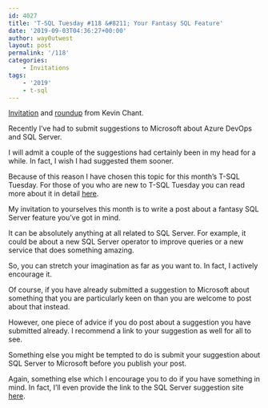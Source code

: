 ```yaml
---
id: 4027
title: 'T-SQL Tuesday #118 &#8211; Your Fantasy SQL Feature'
date: '2019-09-03T04:36:27+00:00'
author: way0utwest
layout: post
permalink: '/118'
categories:
    - Invitations
tags:
    - '2019'
    - t-sql
---
```


[Invitation](https://www.kevinrchant.com/2019/09/03/t-sql-tuesday-118-your-fantasy-sql-feature/) and [roundup](https://www.kevinrchant.com/2019/09/12/t-sql-tuesday-118-roundup/) from Kevin Chant.

Recently I’ve had to submit suggestions to Microsoft about Azure DevOps and SQL Server.

I will admit a couple of the suggestions had certainly been in my head for a while. In fact, I wish I had suggested them sooner.

Because of this reason I have chosen this topic for this month’s T-SQL Tuesday. For those of you who are new to T-SQL Tuesday you can read more about it in detail [here](http://tsqltuesday.azurewebsites.net/about/).

My invitation to yourselves this month is to write a post about a fantasy SQL Server feature you’ve got in mind.

It can be absolutely anything at all related to SQL Server. For example, it could be about a new SQL Server operator to improve queries or a new service that does something amazing.

So, you can stretch your imagination as far as you want to. In fact, I actively encourage it.

Of course, if you have already submitted a suggestion to Microsoft about something that you are particularly keen on than you are welcome to post about that instead.

However, one piece of advice if you do post about a suggestion you have submitted already. I recommend a link to your suggestion as well for all to see.

Something else you might be tempted to do is submit your suggestion about SQL Server to Microsoft before you publish your post.

Again, something else which I encourage you to do if you have something in mind. In fact, I’ll even provide the link to the SQL Server suggestion site [here](https://feedback.azure.com/forums/908035-sql-server).